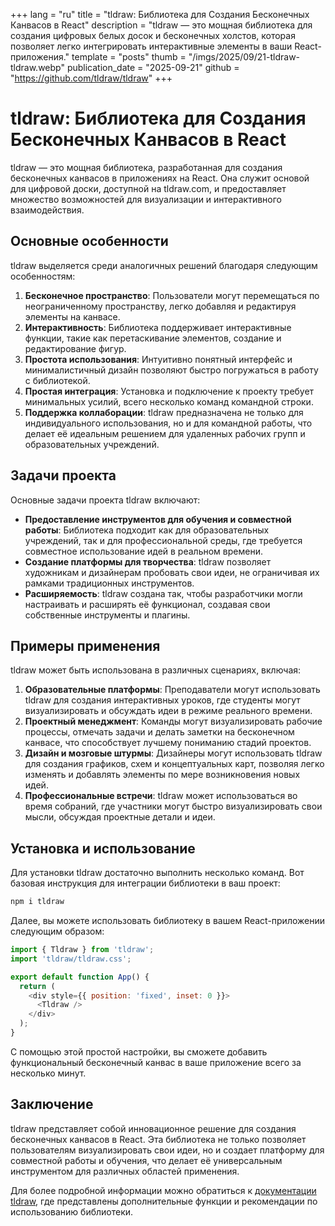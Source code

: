 +++
lang = "ru"
title = "tldraw: Библиотека для Создания Бесконечных Канвасов в React"
description = "tldraw — это мощная библиотека для создания цифровых белых досок и бесконечных холстов, которая позволяет легко интегрировать интерактивные элементы в ваши React-приложения."
template = "posts"
thumb = "/imgs/2025/09/21-tldraw-tldraw.webp"
publication_date = "2025-09-21"
github = "https://github.com/tldraw/tldraw"
+++

# tldraw: Библиотека для Создания Бесконечных Канвасов в React

tldraw — это мощная библиотека, разработанная для создания бесконечных канвасов в приложениях на React. Она служит основой для цифровой доски, доступной на tldraw.com, и предоставляет множество возможностей для визуализации и интерактивного взаимодействия.

## Основные особенности

tldraw выделяется среди аналогичных решений благодаря следующим особенностям:

1. **Бесконечное пространство**: Пользователи могут перемещаться по неограниченному пространству, легко добавляя и редактируя элементы на канвасе.
2. **Интерактивность**: Библиотека поддерживает интерактивные функции, такие как перетаскивание элементов, создание и редактирование фигур.
3. **Простота использования**: Интуитивно понятный интерфейс и минималистичный дизайн позволяют быстро погружаться в работу с библиотекой.
4. **Простая интеграция**: Установка и подключение к проекту требует минимальных усилий, всего несколько команд командной строки.
5. **Поддержка коллаборации**: tldraw предназначена не только для индивидуального использования, но и для командной работы, что делает её идеальным решением для удаленных рабочих групп и образовательных учреждений.

## Задачи проекта

Основные задачи проекта tldraw включают:

- **Предоставление инструментов для обучения и совместной работы**: Библиотека подходит как для образовательных учреждений, так и для профессиональной среды, где требуется совместное использование идей в реальном времени.
- **Создание платформы для творчества**: tldraw позволяет художникам и дизайнерам пробовать свои идеи, не ограничивая их рамками традиционных инструментов.
- **Расширяемость**: tldraw создана так, чтобы разработчики могли настраивать и расширять её функционал, создавая свои собственные инструменты и плагины.

## Примеры применения

tldraw может быть использована в различных сценариях, включая:

1. **Образовательные платформы**: Преподаватели могут использовать tldraw для создания интерактивных уроков, где студенты могут визуализировать и обсуждать идеи в режиме реального времени.
2. **Проектный менеджмент**: Команды могут визуализировать рабочие процессы, отмечать задачи и делать заметки на бесконечном канвасе, что способствует лучшему пониманию стадий проектов.
3. **Дизайн и мозговые штурмы**: Дизайнеры могут использовать tldraw для создания графиков, схем и концептуальных карт, позволяя легко изменять и добавлять элементы по мере возникновения новых идей.
4. **Профессиональные встречи**: tldraw может использоваться во время собраний, где участники могут быстро визуализировать свои мысли, обсуждая проектные детали и идеи.

## Установка и использование

Для установки tldraw достаточно выполнить несколько команд. Вот базовая инструкция для интеграции библиотеки в ваш проект:

```bash
npm i tldraw
```

Далее, вы можете использовать библиотеку в вашем React-приложении следующим образом:

```javascript
import { Tldraw } from 'tldraw';
import 'tldraw/tldraw.css';

export default function App() {
  return (
    <div style={{ position: 'fixed', inset: 0 }}>
      <Tldraw />
    </div>
  );
}
```

С помощью этой простой настройки, вы сможете добавить функциональный бесконечный канвас в ваше приложение всего за несколько минут.

## Заключение

tldraw представляет собой инновационное решение для создания бесконечных канвасов в React. Эта библиотека не только позволяет пользователям визуализировать свои идеи, но и создает платформу для совместной работы и обучения, что делает её универсальным инструментом для различных областей применения.

Для более подробной информации можно обратиться к [документации tldraw](https://tldraw.dev), где представлены дополнительные функции и рекомендации по использованию библиотеки.

